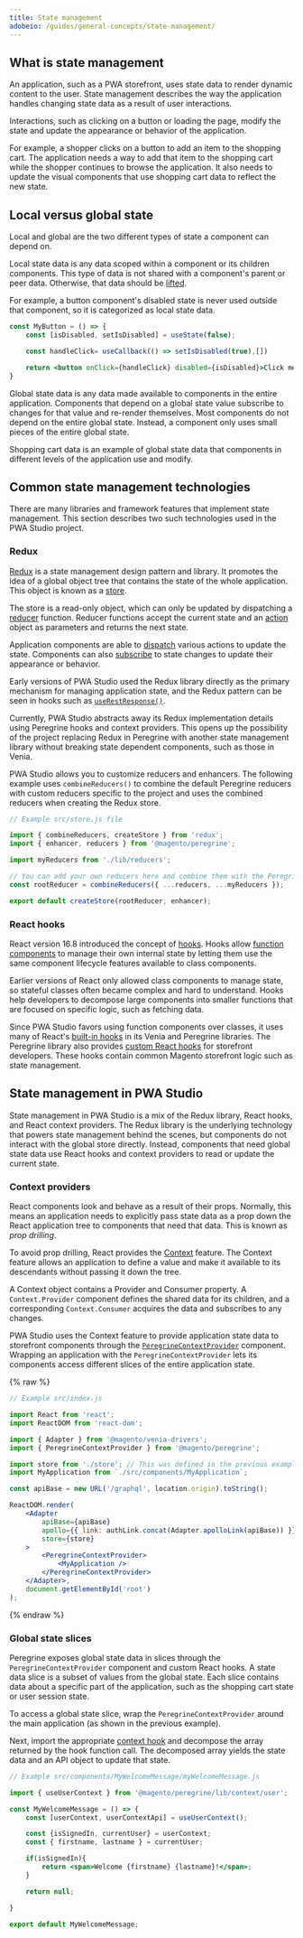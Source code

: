 ```yaml
---
title: State management
adobeio: /guides/general-concepts/state-management/
---
```


## What is state management

An application, such as a PWA storefront, uses state data to render dynamic content to the user.
State management describes the way the application handles changing state data as a result of user interactions.

Interactions, such as clicking on a button or loading the page, modify the state and update the appearance or behavior of the application.

For example, a shopper clicks on a button to add an item to the shopping cart.
The application needs a way to add that item to the shopping cart while the shopper continues to browse the application.
It also needs to update the visual components that use shopping cart data to reflect the new state.

## Local versus global state

Local and global are the two different types of state a component can depend on.

Local state data is any data scoped within a component or its children components.
This type of data is not shared with a component's parent or peer data.
Otherwise, that data should be [lifted][].

For example, a button component's disabled state is never used outside that component, so
it is categorized as local state data.

```jsx
const MyButton = () => {
    const [isDisabled, setIsDisabled] = useState(false);

    const handleClick= useCallback(() => setIsDisabled(true),[])

    return <button onClick={handleClick} disabled={isDisabled}>Click me!</button>;
}
```

Global state data is any data made available to components in the entire application.
Components that depend on a global state value subscribe to changes for that value and re-render themselves.
Most components do not depend on the entire global state.
Instead, a component only uses small pieces of the entire global state.

Shopping cart data is an example of global state data that components in different levels of the application use and modify.

## Common state management technologies

There are many libraries and framework features that implement state management.
This section describes two such technologies used in the PWA Studio project.

### Redux

[Redux][] is a state management design pattern and library.
It promotes the idea of a global object tree that contains the state of the whole application.
This object is known as a [store][].

The store is a read-only object, which can only be updated by dispatching a [reducer][] function.
Reducer functions accept the current state and an [action][] object as parameters and returns the next state.

Application components are able to [dispatch][] various actions to update the state.
Components can also [subscribe][] to state changes to update their appearance or behavior.

Early versions of PWA Studio used the Redux library directly as the primary mechanism for managing application state,
and the Redux pattern can be seen in hooks such as [`useRestResponse()`][].

Currently, PWA Studio abstracts away its Redux implementation details using Peregrine hooks and context providers.
This opens up the possibility of the project replacing Redux in Peregrine with another state management library without breaking state dependent components, such as those in Venia.

PWA Studio allows you to customize reducers and enhancers.
The following example uses `combineReducers()` to combine the default Peregrine reducers with custom reducers specific to the project and uses the combined reducers when creating the Redux store.

```jsx
// Example src/store.js file

import { combineReducers, createStore } from 'redux';
import { enhancer, reducers } from '@magento/peregrine';

import myReducers from './lib/reducers';

// You can add your own reducers here and combine them with the Peregrine exports.
const rootReducer = combineReducers({ ...reducers, ...myReducers });

export default createStore(rootReducer, enhancer);
```

### React hooks

React version 16.8 introduced the concept of [hooks][].
Hooks allow [function components][] to manage their own internal state by letting them use the same component lifecycle features available to class components.

Earlier versions of React only allowed class components to manage state,
so stateful classes often became complex and hard to understand.
Hooks help developers to decompose large components into smaller functions that are focused on specific logic, such as fetching data.

Since PWA Studio favors using function components over classes, it uses many of React's [built-in hooks][] in its Venia and Peregrine libraries.
The Peregrine library also provides [custom React hooks][] for storefront developers.
These hooks contain common Magento storefront logic such as state management.

## State management in PWA Studio

State management in PWA Studio is a mix of the Redux library, React hooks, and React context providers.
The Redux library is the underlying technology that powers state management behind the scenes, but
components do not interact with the global store directly.
Instead, components that need global state data use React hooks and context providers to read or update the current state.

### Context providers

React components look and behave as a result of their props.
Normally, this means an application needs to explicitly pass state data as a prop down the React application tree to components that need that data.
This is known as _prop drilling_.

To avoid prop drilling, React provides the [Context][] feature.
The Context feature allows an application to define a value and make it available to its descendants without passing it down the tree.

A Context object contains a Provider and Consumer property.
A `Context.Provider` component defines the shared data for its children, and
a corresponding `Context.Consumer` acquires the data and subscribes to any changes.

PWA Studio uses the Context feature to provide application state data to storefront components through the [`PeregrineContextProvider`][] component.
Wrapping an application with the `PeregrineContextProvider` lets its components access different slices of the entire application state.

{% raw %}

```jsx
// Example src/index.js

import React from 'react';
import ReactDOM from 'react-dom';

import { Adapter } from '@magento/venia-drivers';
import { PeregrineContextProvider } from '@magento/peregrine';

import store from './store'; // This was defined in the previous example
import MyApplication from `./src/components/MyApplication`;

const apiBase = new URL('/graphql', location.origin).toString();

ReactDOM.render(
    <Adapter
        apiBase={apiBase}
        apollo={{ link: authLink.concat(Adapter.apolloLink(apiBase)) }}
        store={store}
    >
        <PeregrineContextProvider>
            <MyApplication />
        </PeregrineContextProvider>
    </Adapter>,
    document.getElementById('root')
);

```

{% endraw %}

### Global state slices

Peregrine exposes global state data in slices through the `PeregrineContextProvider` component and custom React hooks.
A state data slice is a subset of values from the global state.
Each slice contains data about a specific part of the application, such as the shopping cart state or user session state.

To access a global state slice, wrap the `PeregrineContextProvider` around the main application (as shown in the previous example).

Next, import the appropriate [context hook][] and decompose the array returned by the hook function call.
The decomposed array yields the state data and an API object to update that state.

```jsx
// Example src/components/MyWelcomeMessage/myWelcomeMessage.js

import { useUserContext } from '@magento/peregrine/lib/context/user';

const MyWelcomeMessage = () => {
    const [userContext, userContextApi] = useUserContext();

    const {isSignedIn, currentUser} = userContext;
    const { firstname, lastname } = currentUser;

    if(isSignedIn){
        return <span>Welcome {firstname} {lastname}!</span>;
    }

    return null;

}

export default MyWelcomeMessage;
```

<!-- TODO: Update these links to point to master when they are available in master -->
[`userestresponse()`]: https://github.com/magento/pwa-studio/blob/develop/packages/peregrine/lib/hooks/useRestResponse.js
[`peregrinecontextprovider`]: https://github.com/magento/pwa-studio/blob/develop/packages/peregrine/lib/PeregrineContextProvider/peregrineContextProvider.js
[context hook]: https://github.com/magento/pwa-studio/tree/develop/packages/peregrine/lib/context

[redux]: https://redux.js.org/introduction/getting-started
[store]: https://redux.js.org/glossary#store
[reducer]: https://redux.js.org/glossary#reducer
[action]: https://redux.js.org/basics/actions
[dispatch]: https://redux.js.org/api/store#dispatchaction
[subscribe]: https://redux.js.org/api/store#subscribelistener
[hooks]: https://reactjs.org/docs/hooks-intro.html
[function components]: https://reactjs.org/docs/components-and-props.html#function-and-class-components
[built-in hooks]: https://reactjs.org/docs/hooks-reference.html
[custom react hooks]: https://reactjs.org/docs/hooks-custom.html
[context]: https://reactjs.org/docs/context.html
[lifted]: https://reactjs.org/docs/lifting-state-up.html
